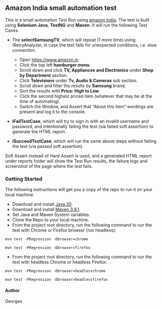 ## Amazon India small automation test

This is a small automation Test Run using [amazon india](https://amazon.in). The test is built using **Selenium Java**, **TestNG** and **Maven**. It will run the following Test Cases.

+ The **selectSamsungTV**, which will repeat (1 more time) using IRetryAnalyzer, in case the test fails for unexpected conditions, i.e. slow connection.

  - Open https://www.amazon.in
  - Click the top left **hamburger menu**.
  - Scroll down and click **TV, Appliances and Electronics** under **Shop by Department** section.
  - Click **Televisions** under **Tv, Audio & Cameras** sub section.
  - Scroll down and filter the results by **Samsung** brand.
  - Sort the results with **Price: High to Low**.
  - Click the second highest priced item (whatever that may be at the time of automating).
  - Switch the Window, and Assert that “About this item” wordings are present and log it to the console.

+ **iFailTestCase**, which will try to sign in with an invalid username and password, and intentionally failing the test (via failed soft assertion) to generate the HTML report.

+ **iSucceedTestCase**, which will run the same above steps without failing the test (via passed soft assertion).

Soft Assert instead of Hard Assert is used, and a generated HTML report under reports folder will show the Test Run results, the failure logs and screenshot of the page where the test fails.

### Getting Started
The following instructions will get you a copy of the repo to run it on your local machine.

- Download and install [Java 20](https://www.oracle.com/java/technologies/downloads/).
- Download and install [Maven 3.9.1](https://maven.apache.org/download.cgi).
- Set Java and Maven System variables.
- Clone the Repo to your local machine.
- From the project root directory, run the following command to run the test with Chrome or Firefox browser (not headless):
```
mvn test -PRegression -Dbrowser=chrome
```

```
mvn test -PRegression -Dbrowser=firefox
```
- From the project root directory, run the following command to run the test with headless Chrome or headless Firefox:
```
mvn test -PRegression -Dbrowser=headlesschrome
```
```
mvn test -PRegression -Dbrowser=headlessfirefox
```

#### Author

Georges
